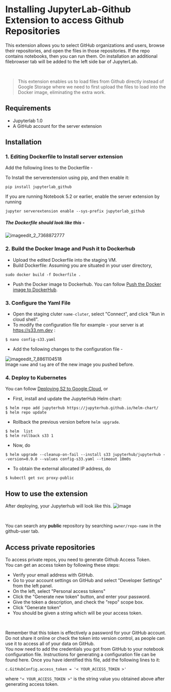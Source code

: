 # Installing JupyterLab-Github Extension to access Github Repositories 
This extension allows you to select GitHub organizations and users, browse their repositories, and open the files in those repositories. 
If the repo contains notebooks, then you can run them. On installation an additional filebrowser tab will be added to the left side bar of JupyterLab.

</br>

>This extension enables us to load files from Github directly 
>instead of Google Storage where we need to first upload the files to load into the Docker image, eliminating the extra work.

## Requirements 
- Jupyterlab 1.0
- A GitHub account for the server extension

## Installation

### 1. Editing Dockerfile to Install server extension 

Add the following lines to the Dockerfile -

To Install the serverextension using pip, and then enable it:
``` 
pip install jupyterlab_github 
```

If you are running Notebook 5.2 or earlier, enable the server extension by running
``` 
jupyter serverextension enable --sys-prefix jupyterlab_github 
```
##### The Dockerfile should look like this -
![imageedit_2_7368872777](https://user-images.githubusercontent.com/58527347/147265031-1b999e96-38f5-4619-84fe-21260543c741.gif)
</br>

### 2. Build the Docker Image and Push it to Dockerhub
- Upload the edited Dockerfile into the staging VM. </br>
- Build Dockerfile: Assuming you are situated in your user directory,
```
sudo docker build -f Dockerfile .
```
- Push the Docker image to Dockerhub. You can follow [Push the Docker image to DockerHub](https://github.com/nmltd/s2-dev/blob/cicd-setup/docs/testing_staging.md#push-the-docker-image-to-dockerhub).


### 3. Configure the Yaml File
- Open the staging cluter `name-cluter`, select "Connect", and click "Run in cloud shell".
- To modify the configuration file for example - your server is at https://s33.nm.dev : 
```
$ nano config-s33.yaml
```
- Add the following changes to the configuration file -

![imageedit_7_8861104518](https://user-images.githubusercontent.com/58527347/147268904-9f621c65-ae91-4aad-a154-73357f6284e3.jpg)
</br> Image `name` and `tag` are of the new image you pushed before. </br>

### 4. Deploy to Kubernetes
You can follow [Deploying S2 to Google Cloud](https://github.com/nmltd/s2-dev/blob/cicd-setup/docs/deploying_to_kubernetes.md), or 
- First, install and update the JupyterHub Helm chart:
```
$ helm repo add jupyterhub https://jupyterhub.github.io/helm-chart/
$ helm repo update
```
- Rollback the previous version before `helm upgrade`.
```
$ helm  list
$ helm rollback s33 1
```
- Now, do
```
$ helm upgrade --cleanup-on-fail --install s33 jupyterhub/jupyterhub --version=0.9.0 --values config-s33.yaml --timeout 10m0s
```
- To obtain the external allocated IP address, do
```
$ kubectl get svc proxy-public
```

## How to use the extension 
After deploying, your Jupyterhub will look like this.
![image](https://user-images.githubusercontent.com/58527347/147270750-e5f0674c-b099-452b-978d-4a33c0486551.png)

</br>

You can search any **public** repository by searching `owner/repo-name` in the github-user tab.
</br>

## Access private repositories 
To access private repos, you need to generate Github Access Token. </br>
You can get an access token by following these steps:
- Verify your email address with GitHub.
- Go to your account settings on GitHub and select "Developer Settings" from the left panel.
- On the left, select "Personal access tokens"
- Click the "Generate new token" button, and enter your password.
- Give the token a description, and check the "repo" scope box.
- Click "Generate token"
- You should be given a string which will be your access token.

</br>

Remember that this token is effectively a password for your GitHub account. Do not share it online or check the token into version control,
as people can use it to access all of your data on GitHub. </br>
You now need to add the credentials you got from GitHub to your notebook configuration file. 
Instructions for generating a configuration file can be found here. Once you have identified this file, add the following lines to it:
```
c.GitHubConfig.access_token = '< YOUR_ACCESS_TOKEN >'
```
where `"< YOUR_ACCESS_TOKEN >"` is the string value you obtained above after generating access token.
